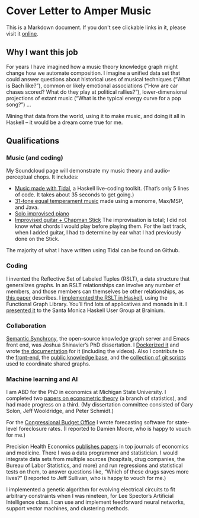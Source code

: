 # Cover Letter to Amper Music

This is a Markdown document. If you don't see clickable links in it, please visit it [online](https://github.com/JeffreyBenjaminBrown/play/blob/master/haskell-music-cover-letter.md).


## Why I want this job

For years I have imagined how a music theory knowledge graph might change how we automate composition. I imagine a unified data set that could answer questions about historical uses of musical techniques (“What is Bach like?”), common or likely emotional associations (“How are car chases scored? What do they play at political rallies?”), lower-dimensional projections of extant music (“What is the typical energy curve for a pop song?”) … 

Mining that data from the world, using it to make music, and doing it all in Haskell – it would be a dream come true for me. 

## Qualifications
### Music (and coding)
My Soundcloud page will demonstrate my music theory and audio-perceptual chops. It includes:
* [Music made with Tidal](https://soundcloud.com/jeffrey-benjamin-brown/this-name-will-change), a Haskell live-coding toolkit. (That’s only 5 lines of code. It takes about 35 seconds to get going.)
* [31-tone equal temperament music](https://soundcloud.com/jeffrey-benjamin-brown/for-the-duration-of-a-life) made using a monome, Max/MSP, and Java.
* [Solo improvised piano](https://soundcloud.com/jeffrey-benjamin-brown/2016-02-17a)
* [Improvised guitar + Chapman Stick](https://soundcloud.com/jeffrey-benjamin-brown/2015-05-19a)
The improvisation is total; I did not know what chords I would play before playing them. For the last track, when I added guitar, I had to determine by ear what I had previously done on the Stick.

The  majority of what I have written using Tidal can be found on Github.

### Coding
I invented the Reflective Set of Labeled Tuples (RSLT), a data structure that generalizes graphs. In an RSLT relationships can involve any number of members, and those members can themselves be other relationships, as [this paper](https://github.com/JeffreyBenjaminBrown/digraphs-with-text/blob/master/introduction/the_rslt%2C_why_and_how/it.pdf) describes. I [implemented the RSLT in Haskell](https://github.com/JeffreyBenjaminBrown/digraphs-with-text/), using the Functional Graph Library. You’ll find lots of applicatives and monads in it. I [presented it](https://www.youtube.com/watch?v=lJ7_vMhfm5Y) to the Santa Monica Haskell User Group at Brainium.

### Collaboration
[Semantic Synchrony](https://github.com/synchrony/), the open-source knowledge graph server and Emacs front end, was Joshua Shinavier’s PhD dissertation. I [Dockerized it](https://github.com/synchrony/docker-smsn) and wrote [the documentation](https://github.com/synchrony/smsn/wiki) for it (including the videos). Also I contribute to the [front-end](https://github.com/synchrony/smsn-mode), the [public knowledge base](https://github.com/synchrony/data-public), and the [collection of git scripts](https://github.com/synchrony/git-smsn) used to coordinate shared graphs.

### Machine learning and AI
I am ABD for the PhD in economics at Michigan State University. I completed two [papers on econometric theory](https://msu.edu/~brown202/edu.html) (a branch of statistics), and had made progress on a third. (My dissertation committee consisted of Gary Solon, Jeff Wooldridge, and Peter Schmidt.)

For the [Congressional Budget Office](https://www.cbo.gov/) I wrote forecasting software for state-level foreclosure rates. (I reported to Damien Moore, who is happy to vouch for me.)

Precision Health Economics [publishes papers](https://www.precisionhealtheconomics.com/publications) in top journals of economics and medicine. There I was a data programmer and statistician. I would integrate data sets from multiple sources (hospitals, drug companies, the Bureau of Labor Statistics, and more) and run regressions and statistical tests on them, to answer questions like, “Which of these drugs saves more lives?” (I reported to Jeff Sullivan, who is happy to vouch for me.)

I implemented a genetic algorithm for evolving electrical circuits to fit arbitrary constraints when I was nineteen, for Lee Spector’s Artificial Intelligence class. I can use and implement feedforward neural networks, support vector machines, and clustering methods.

